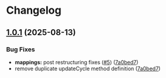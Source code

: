 # Changelog

## [1.0.1](https://github.com/rafalberezin/sixty-four-mods/compare/mappings-v1.0.0...mappings-v1.0.1) (2025-08-13)


### Bug Fixes

* **mappings:** post restructuring fixes ([#5](https://github.com/rafalberezin/sixty-four-mods/issues/5)) ([7a0bed7](https://github.com/rafalberezin/sixty-four-mods/commit/7a0bed7d688b92dc68256bf05d49ec551f752fa8))
* remove duplicate updateCycle method definition ([7a0bed7](https://github.com/rafalberezin/sixty-four-mods/commit/7a0bed7d688b92dc68256bf05d49ec551f752fa8))
